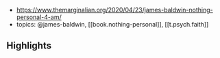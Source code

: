 
- https://www.themarginalian.org/2020/04/23/james-baldwin-nothing-personal-4-am/
- topics: @james-baldwin, [[book.nothing-personal]], [[t.psych.faith]]


## Highlights